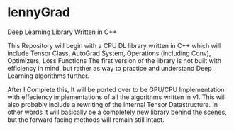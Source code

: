 # lennyGrad

Deep Learning Library Written in C++

This Repository will begin with a CPU DL library written in C++ which will include Tensor Class, AutoGrad System, Operations (including Conv), Optimizers, Loss Functions
The first version of the library is not built with efficiency in mind, but rather as way to practice and understand Deep Learning algorithms further.

After I Complete this, It will be ported over to be GPU/CPU Implementation with effeciency implementations of all the algorithms written in v1. This will also probably include a rewriting of the internal Tensor Datastructure. In other words it will basically be a completely new library behind the scenes, but the forward facing methods will remain still intact. 
